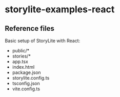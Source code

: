 # storylite-examples-react

## Reference files

Basic setup of StoryLite with React:

- public/\*
- stories/\*
- app.tsx
- index.html
- package.json
- storylite.config.ts
- tsconfig.json
- vite.config.ts

